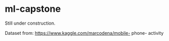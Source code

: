# ml-capstone

Still under construction.


Dataset from: https://www.kaggle.com/marcodena/mobile- phone- activity

